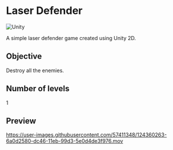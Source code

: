 # Laser Defender 

<img alt="Unity" src="https://img.shields.io/badge/unity-%23000000.svg?style=for-the-badge&logo=unity&logoColor=white"/>

A simple laser defender game created using Unity 2D.


## Objective 

Destroy all the enemies.


## Number of levels

1


## Preview

https://user-images.githubusercontent.com/57411348/124360263-6a0d2580-dc46-11eb-99d3-5e0d4de3f976.mov


